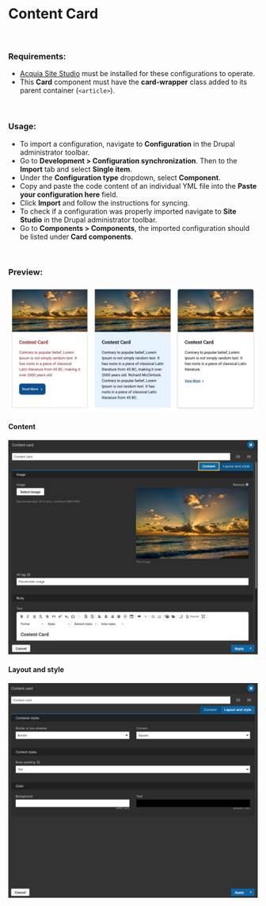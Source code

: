 # Content Card

<p>&nbsp;</p>

### Requirements:

- [Acquia Site Studio](https://www.acquia.com/products/drupal-cloud/site-studio) must be installed for these configurations to operate.
- This **Card** component must have the **card-wrapper** class added to its parent container (`<article>`).

<p>&nbsp;</p>

### Usage:

- To import a configuration, navigate to **Configuration** in the Drupal administrator toolbar.
- Go to **Development > Configuration synchronization**. Then to the **Import** tab and select **Single item**.
- Under the **Configuration type** dropdown, select **Component**.
- Copy and paste the code content of an individual YML file into the **Paste your configuration here** field.
- Click **Import** and follow the instructions for syncing.
- To check if a configuration was properly imported navigate to **Site Studio** in the Drupal administrator toolbar.
- Go to **Components > Components**, the imported configuration should be listed under **Card components**.

<p>&nbsp;</p>

### Preview:

![Screenshot](screenshot1.jpg)

#### Content

![Screenshot](screenshot2.jpg)

#### Layout and style

![Screenshot](screenshot3.jpg)
